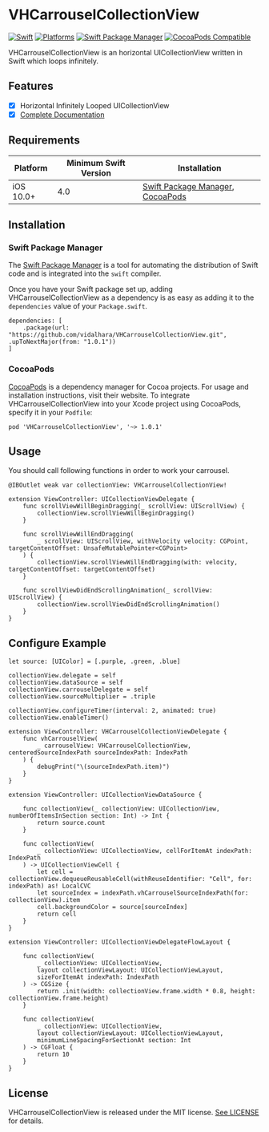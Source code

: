 # VHCarrouselCollectionView

[![Swift](https://img.shields.io/badge/Swift-4.0_5.1_5.2_5.3_5.4_5.5_5.6_5.7-blue)](https://img.shields.io/badge/Swift-4.0_5.1_5.2_5.3_5.4_5.5-Orange)
[![Platforms](https://img.shields.io/badge/Platforms-iOS-blue)](https://img.shields.io/badge/Platforms-iOS-Blue)
[![Swift Package Manager](https://img.shields.io/badge/Swift_Package_Manager-compatible-pistachiogreen)](https://img.shields.io/badge/Swift_Package_Manager-compatible-pistachiogreen)
[![CocoaPods Compatible](https://img.shields.io/cocoapods/v/VHCarrouselCollectionView?color=pistachiogreen)](https://img.shields.io/cocoapods/v/VHCarrouselCollectionView?color=pistachiogreen)

VHCarrouselCollectionView is an horizontal UICollectionView written in Swift which loops infinitely.

## Features

- [x] Horizontal Infinitely Looped UICollectionView
- [x] [Complete Documentation](https://vidalhara.github.io/VHCarrouselCollectionView/)

## Requirements

| Platform | Minimum Swift Version | Installation |
| --- | --- | --- |
| iOS 10.0+ | 4.0 | [Swift Package Manager](#swift-package-manager), [CocoaPods](#cocoapods) |

## Installation

### Swift Package Manager

The [Swift Package Manager](https://swift.org/package-manager/) is a tool for automating the distribution of Swift code and is integrated into the `swift` compiler. 

Once you have your Swift package set up, adding VHCarrouselCollectionView as a dependency is as easy as adding it to the `dependencies` value of your `Package.swift`.

```
dependencies: [
    .package(url: "https://github.com/vidalhara/VHCarrouselCollectionView.git", .upToNextMajor(from: "1.0.1"))
]
```

### CocoaPods

[CocoaPods](https://cocoapods.org) is a dependency manager for Cocoa projects. For usage and installation instructions, visit their website. To integrate VHCarrouselCollectionView into your Xcode project using CocoaPods, specify it in your `Podfile`:

```
pod 'VHCarrouselCollectionView', '~> 1.0.1'
```

## Usage

You should call following functions in order to work your carrousel.

```
@IBOutlet weak var collectionView: VHCarrouselCollectionView!

extension ViewController: UICollectionViewDelegate {
    func scrollViewWillBeginDragging(_ scrollView: UIScrollView) {
        collectionView.scrollViewWillBeginDragging()
    }

    func scrollViewWillEndDragging(
        _ scrollView: UIScrollView, withVelocity velocity: CGPoint, targetContentOffset: UnsafeMutablePointer<CGPoint>
    ) {
        collectionView.scrollViewWillEndDragging(with: velocity, targetContentOffset: targetContentOffset)
    }

    func scrollViewDidEndScrollingAnimation(_ scrollView: UIScrollView) {
        collectionView.scrollViewDidEndScrollingAnimation()
    }
}
```

## Configure Example

```
let source: [UIColor] = [.purple, .green, .blue]

collectionView.delegate = self
collectionView.dataSource = self
collectionView.carrouselDelegate = self
collectionView.sourceMultiplier = .triple

collectionView.configureTimer(interval: 2, animated: true)
collectionView.enableTimer()

extension ViewController: VHCarrouselCollectionViewDelegate {
    func vhCarrouselView(
        _ carrouselView: VHCarrouselCollectionView, centeredSourceIndexPath sourceIndexPath: IndexPath
    ) {
        debugPrint("\(sourceIndexPath.item)")
    }
}

extension ViewController: UICollectionViewDataSource {

    func collectionView(_ collectionView: UICollectionView, numberOfItemsInSection section: Int) -> Int {
        return source.count
    }

    func collectionView(
        _ collectionView: UICollectionView, cellForItemAt indexPath: IndexPath
    ) -> UICollectionViewCell {
        let cell = collectionView.dequeueReusableCell(withReuseIdentifier: "Cell", for: indexPath) as! LocalCVC
        let sourceIndex = indexPath.vhCarrouselSourceIndexPath(for: collectionView).item
        cell.backgroundColor = source[sourceIndex]
        return cell
    }
}

extension ViewController: UICollectionViewDelegateFlowLayout {

    func collectionView(
        _ collectionView: UICollectionView,
        layout collectionViewLayout: UICollectionViewLayout,
        sizeForItemAt indexPath: IndexPath
    ) -> CGSize {
        return .init(width: collectionView.frame.width * 0.8, height: collectionView.frame.height)
    }

    func collectionView(
        _ collectionView: UICollectionView,
        layout collectionViewLayout: UICollectionViewLayout,
        minimumLineSpacingForSectionAt section: Int
    ) -> CGFloat {
        return 10
    }
}

```

## License

VHCarrouselCollectionView is released under the MIT license. [See LICENSE](https://github.com/vidalhara/VHCarrouselCollectionView/blob/master/LICENSE) for details.
